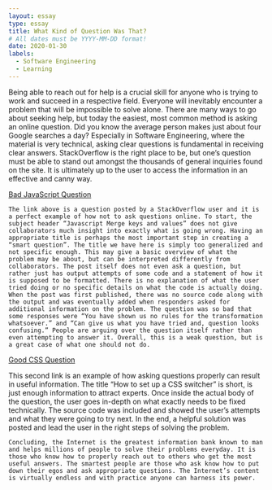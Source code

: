 ```yaml
---
layout: essay
type: essay
title: What Kind of Question Was That?
# All dates must be YYYY-MM-DD format!
date: 2020-01-30
labels:
  - Software Engineering
  - Learning
---
```


Being able to reach out for help is a crucial skill for anyone who is trying to work and succeed in a respective field. Everyone will inevitably encounter a problem that will be impossible to solve alone. There are many ways to go about seeking help, but today the easiest, most common method is asking an online question. Did you know the average person makes just about four Google searches a day? Especially in Software Engineering, where the material is very technical, asking clear questions is fundamental in receiving clear answers. StackOverflow is the right place to be, but one’s question must be able to stand out amongst the thousands of general inquiries found on the site. It is ultimately up to the user to access the information in an effective and canny way. 

[Bad JavaScript Question](https://stackoverflow.com/questions/59999013/javascript-merge-keys-and-values)

	The link above is a question posted by a StackOverflow user and it is a perfect example of how not to ask questions online. To start, the subject header “Javascript Merge keys and values” does not give collaborators much insight into exactly what is going wrong. Having an appropriate title is perhaps the most important step in creating a “smart question”. The title we have here is simply too generalized and not specific enough. This may give a basic overview of what the problem may be about, but can be interpreted differently from collaborators. The post itself does not even ask a question, but rather just has output attempts of some code and a statement of how it is supposed to be formatted. There is no explanation of what the user tried doing or no specific details on what the code is actually doing. When the post was first published, there was no source code along with the output and was eventually added when responders asked for additional information on the problem. The question was so bad that some responses were “You have shown us no rules for the transformation whatsoever.” and “Can give us what you have tried and, question looks confusing.” People are arguing over the question itself rather than even attempting to answer it. Overall, this is a weak question, but is a great case of what one should not do.

[Good CSS Question](https://stackoverflow.com/questions/5118/how-to-set-up-a-css-switcher)

This second link is an example of how asking questions properly can result in useful information. The title “How to set up a CSS switcher” is short, is just enough information to attract experts. Once inside the actual body of the question, the user goes in-depth on what exactly needs to be fixed technically. The source code was included and showed the user’s attempts and what they were going to try next. In the end, a helpful solution was posted and lead the user in the right steps of solving the problem. 

	Concluding, the Internet is the greatest information bank known to man and helps millions of people to solve their problems everyday. It is those who know how to properly reach out to others who get the most useful answers. The smartest people are those who ask know how to put down their egos and ask appropriate questions. The Internet’s content is virtually endless and with practice anyone can harness its power. 
